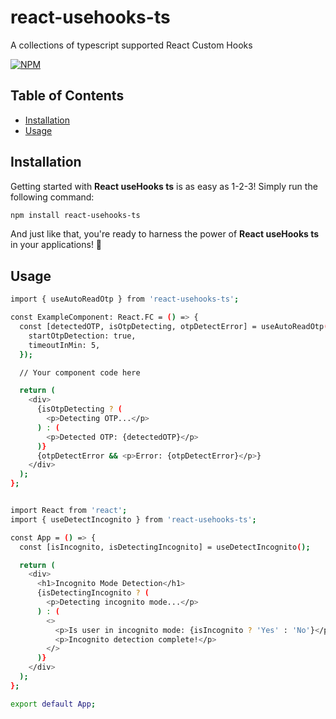 # react-usehooks-ts
 A collections of typescript supported React Custom Hooks

[![NPM](https://img.shields.io/npm/v/react-usehooks-ts.svg)](https://www.npmjs.com/package/react-usehooks-ts)


## Table of Contents

- [Installation](#installation)
- [Usage](#usage)

## Installation

Getting started with **React useHooks ts** is as easy as 1-2-3! Simply run the following command:
```bash
npm install react-usehooks-ts
```

And just like that, you're ready to harness the power of **React useHooks ts** in your applications! 🚀

## Usage
```bash
import { useAutoReadOtp } from 'react-usehooks-ts';

const ExampleComponent: React.FC = () => {
  const [detectedOTP, isOtpDetecting, otpDetectError] = useAutoReadOtp({
    startOtpDetection: true,
    timeoutInMin: 5,
  });

  // Your component code here

  return (
    <div>
      {isOtpDetecting ? (
        <p>Detecting OTP...</p>
      ) : (
        <p>Detected OTP: {detectedOTP}</p>
      )}
      {otpDetectError && <p>Error: {otpDetectError}</p>}
    </div>
  );
};

```

```bash

import React from 'react';
import { useDetectIncognito } from 'react-usehooks-ts';

const App = () => {
  const [isIncognito, isDetectingIncognito] = useDetectIncognito();

  return (
    <div>
      <h1>Incognito Mode Detection</h1>
      {isDetectingIncognito ? (
        <p>Detecting incognito mode...</p>
      ) : (
        <>
          <p>Is user in incognito mode: {isIncognito ? 'Yes' : 'No'}</p>
          <p>Incognito detection complete!</p>
        </>
      )}
    </div>
  );
};

export default App;


```